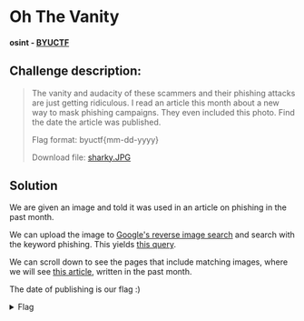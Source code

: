 # Oh The Vanity
#### osint - [BYUCTF](../main.md)

## Challenge description:
> The vanity and audacity of these scammers and their phishing attacks are just getting ridiculous. I read an article this month about a new way to mask phishing campaigns. They even included this photo. Find the date the article was published.
> 
> Flag format: byuctf{mm-dd-yyyy}
> 
> Download file: [sharky.JPG](../assets/sharky.JPG)

## Solution
We are given an image and told it was used in an article on phishing in the past month.

We can upload the image to [Google's reverse image search](https://images.google.com/) and search with the keyword phishing. This yields [this query](https://www.google.com/search?q=phishing&newwindow=1&tbs=sbi%3AAMhZZit7DZmOgEYZUxKUx_1U3-8pXlxUeSW1zkzgnDaWymieBHx3zu88cNmGJNyjeYslaGRgjA8a3eULpMnUlOhG898hfPnEbPFxKeATDmc3XjsCBydsfXqbX6w-_1o5OcEAQN0W6dJYVImk70xfbcYLHLWzzsWBduD1pPleF5OFx_1j1xoIpHilSKU8K4E1CRm_1h8ocmpHA-qE7_1MP7_16XZi1PNWOleI0-2yKUEe98Gu9E9OadPFR7FgpLLVg-qdVFjz99h7NpVrw6GIgKrcV6afs1rsfqvstV0tH_1fD6HCfaVNpfIJu8ahsigrXw-LtzIpBOyGsC3oKFX8x-u-ViJwvxzjM8Mo4k8ow&sxsrf=ALiCzsY0yrPOM0eGL1SmbV428-OpO1vqwQ%3A1653697556084&ei=FGyRYongBMyxkvQPvYy7qA0&ved=0ahUKEwiJupW794D4AhXMmIQIHT3GDtUQ4dUDCA8&uact=5&oq=phishing&gs_lcp=Cgdnd3Mtd2l6EAMyCAgAEIAEELEDMggIABCABBCxAzIFCAAQgAQyCAgAEIAEELEDMgUIABCABDIICAAQgAQQsQMyCwgAEIAEELEDEIMBMgUIABCABDIFCAAQgAQyCwguEIAEEMcBEK8BOgUIIRCgAToFCC4QgAQ6EQguEIAEELEDEIMBEMcBEKMCOhQILhCABBCxAxCDARDHARCjAhDUAjoOCC4QgAQQsQMQxwEQowI6CwguEIAEELEDEIMBOggILhCABBCxAzoICAAQsQMQgwE6DgguEIAEELEDEMcBENEDOhEILhCABBCxAxCDARDHARDRAzoLCC4QgAQQxwEQowI6CAguELEDEIMBSgQIQRgASgQIRhgASgQIQRgASgQIRhgAUOUBWNYcYKcdaAJwAHgBgAFaiAGBCJIBAjIymAEAoAEBsAEA&sclient=gws-wiz).

We can scroll down to see the pages that include matching images, where we will see [this article](https://www.darkreading.com/cloud/vanity-urls-could-be-spoofed-for-social-engineering-attacks), written in the past month.

The date of publishing is our flag :)
<details> 
    <summary>Flag</summary>
byuctf{05-11-2022}
</details>